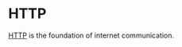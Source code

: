 # HTTP

[HTTP](https://developer.mozilla.org/en-US/docs/Web/HTTP) is the foundation of internet communication.
